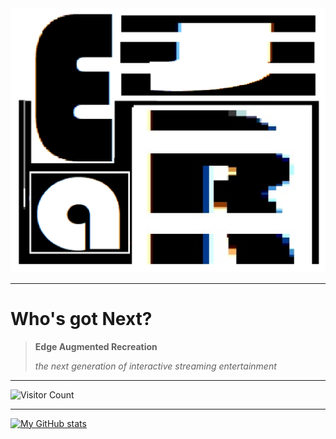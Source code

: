 <img src="https://github.com/EajR-innovativEngineering/EajR-innovativEngineering/blob/main/Logo_ejar.png">

---
# Who's got Next?
>
> **Edge Augmented Recreation**
> 
> *the next generation of interactive streaming entertainment*
---


![Visitor Count](https://profile-counter.glitch.me/EajR-innovativEngineerin/count.svg)

---

[![My GitHub stats](https://github-readme-stats.vercel.app/api?username=EajR-innovativEngineering)](https://github.com/EajR-innovativEngineering/github-readme-stats)

<!---
EajR-innovativEngineering/EajR-innovativEngineering is a ✨ special ✨ repository because its `README.md` (this file) appears on your GitHub profile.
You can click the Preview link to take a look at your changes.
--->
